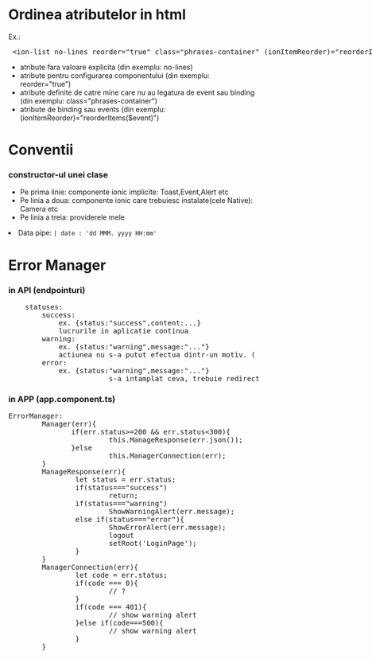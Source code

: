 <h1>Ordinea atributelor in html </h1>
<p>Ex.:<xmp> <ion-list no-lines reorder="true" class="phrases-container" (ionItemReorder)="reorderItems($event)"></xmp> </p>
<ul>
	<li> atribute fara valoare explicita (din exemplu: no-lines)</li>
	<li> atribute pentru configurarea componentului (din exemplu: reorder="true")</li>
	<li> atribute definite de catre mine care nu au legatura de event sau binding (din exemplu: class="phrases-container")</li>
	<li> atribute de binding sau events (din exemplu: (ionItemReorder)="reorderItems($event)")</li>
</ul>
<h1>Conventii</h1>
<h3>constructor-ul unei clase</h3>
<ul>
        <li>Pe prima linie: componente ionic implicite: Toast,Event,Alert etc</li>
        <li>Pe linia a doua: componente ionic care trebuiesc instalate(cele Native): Camera etc</li>
        <li>Pe linia a treia: providerele mele </li>
</ul>
<li> Data pipe: <code>| date : 'dd MMM. yyyy HH:mm'</code></li>
<h1>Error Manager</h1>
<h3>in API (endpointuri)</h3>
<pre>
	statuses:
		success:
			ex. {status:"success",content:...}
			lucrurile in aplicatie continua
		warning:
			ex. {status:"warning",message:"..."}
			actiunea nu s-a putut efectua dintr-un motiv. ( message-ul va contine motivul )	
		error:
			ex. {status:"warning",message:"..."}
                        s-a intamplat ceva, trebuie redirectionat catre pagina de logare
</pre>
<h3>in APP (app.component.ts)</h3>
<pre>
ErrorManager:
        Manager(err){
               if(err.status>=200 && err.status<300){
                        this.ManageResponse(err.json());
               }else
                        this.ManagerConnection(err);
        }
        ManageResponse(err){
                let status = err.status;
                if(status==="success")
                        return;
                if(status==="warning")
                        ShowWarningAlert(err.message);
                else if(status==="error"){
                        ShowErrorAlert(err.message);
                        logout
                        setRoot('LoginPage');
                }
        }
        ManagerConnection(err){
                let code = err.status;
                if(code === 0){
                        // ?
                }
                if(code === 401){
                        // show warning alert
                }else if(code===500){
                        // show warning alert
                }
        }
</pre>